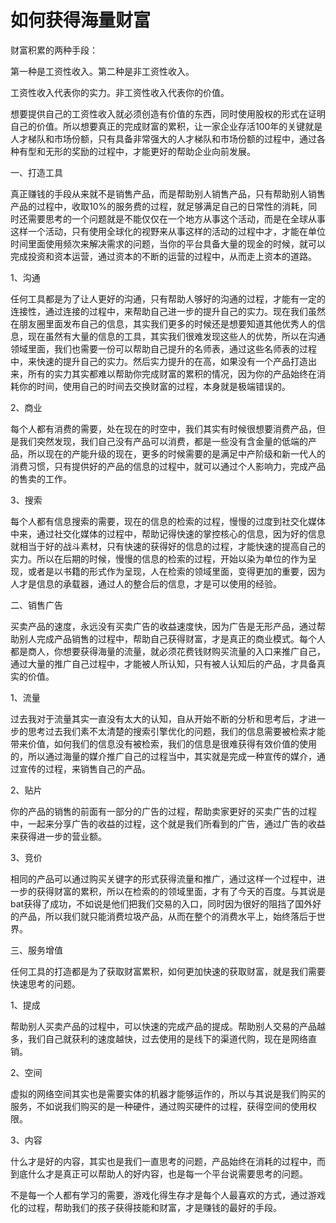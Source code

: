 # 如何获得海量财富

财富积累的两种手段：

第一种是工资性收入。第二种是非工资性收入。

工资性收入代表你的实力。非工资性收入代表你的价值。

想要提供自己的工资性收入就必须创造有价值的东西，同时使用股权的形式在证明自己的价值。所以想要真正的完成财富的累积，让一家企业存活100年的关键就是人才梯队和市场份额，只有具备非常强大的人才梯队和市场份额的过程中，通过各种有型和无形的奖励的过程中，才能更好的帮助企业向前发展。

一、打造工具

真正赚钱的手段从来就不是销售产品，而是帮助别人销售产品，只有帮助别人销售产品的过程中，收取10%的服务费的过程，就足够满足自己的日常性的消耗，同时还需要思考的一个问题就是不能仅仅在一个地方从事这个活动，而是在全球从事这样一个活动，只有使用全球化的视野来从事这样的活动的过程中才，才能在单位时间里面使用频次来解决需求的问题，当你的平台具备大量的现金的时候，就可以完成投资和资本运营，通过资本的不断的运营的过程中，从而走上资本的道路。

1、沟通

任何工具都是为了让人更好的沟通，只有帮助人够好的沟通的过程，才能有一定的连接性，通过连接的过程中，来帮助自己进一步的提升自己的实力。现在我们虽然在朋友圈里面发布自己的信息，其实我们更多的时候还是想要知道其他优秀人的信息，现在虽然有大量的信息的工具，其实我们很难发现这些人的优势，所以在沟通领域里面，我们也需要一份可以帮助自己提升的名师表，通过这些名师表的过程中，来快速的提升自己的实力。然后实力提升的在高，如果没有一个产品打造出来，所有的实力其实都难以帮助你完成财富的累积的情况，因为你的产品始终在消耗你的时间，使用自己的时间去交换财富的过程，本身就是极端错误的。

2、商业

每个人都有消费的需要，处在现在的时空中，我们其实有时候很想要消费产品，但是我们突然发现，我们自己没有产品可以消费，都是一些没有含金量的低端的产品，所以现在的产能升级的现在，更多的时候需要的是满足中产阶级和新一代人的消费习惯，只有提供好的产品的信息的过程中，就可以通过个人影响力，完成产品的售卖的工作。

3、搜索

每个人都有信息搜索的需要，现在的信息的检索的过程，慢慢的过度到社交化媒体中来，通过社交化媒体的过程中，帮助记得快速的掌控核心的信息，因为好的信息就相当于好的战斗素材，只有快速的获得好的信息的过程，才能快速的提高自己的实力。所以在后期的时候，慢慢的信息的检索的过程，开始以染为单位的作为呈现，或者是以书籍的形式作为呈现，人在检索的领域里面，变得更加的重要，因为人才是信息的承载器，通过人的整合后的信息，才是可以使用的经验。

二、销售广告

买卖产品的速度，永远没有买卖广告的收益速度快，因为广告是无形产品，通过帮助别人完成产品销售的过程中，帮助自己获得财富，才是真正的商业模式。每个人都是商人，你想要获得海量的流量，就必须花费钱财购买流量的入口来推广自己，通过大量的推广自己过程中，才能被人所认知，只有被人认知后的产品，才具备真实的价值。

1、流量

过去我对于流量其实一直没有太大的认知，自从开始不断的分析和思考后，才进一步的思考过去我们素不太清楚的搜索引擎优化的问题，我们的信息需要被检索才能带来价值，如何我们的信息没有被检索，我们的信息是很难获得有效价值的使用的，所以通过海量的媒介推广自己的过程当中，其实就是完成一种宣传的媒介，通过宣传的过程，来销售自己的产品。

2、贴片

你的产品的销售的前面有一部分的广告的过程，帮助卖家更好的买卖广告的过程中，一起来分享广告的收益的过程，这个就是我们所看到的广告，通过广告的收益来获得进一步的营业额。

3、竞价

相同的产品可以通过购买关键字的形式获得流量和推广，通过这样一个过程中，进一步的获得财富的累积，所以在检索的的领域里面，才有了今天的百度。与其说是bat获得了成功，不如说是他们把我们交易的入口，同时因为很好的阻挡了国外好的产品，所以我们就只能消费垃圾产品，从而在整个的消费水平上，始终落后于世界。

三、服务增值

任何工具的打造都是为了获取财富累积，如何更加快速的获取财富，就是我们需要快速思考的问题。

1、提成

帮助别人买卖产品的过程中，可以快速的完成产品的提成。帮助别人交易的产品越多，我们自己就获利的速度越快，过去使用的是线下的渠道代购，现在是网络直销。

2、空间

虚拟的网络空间其实也是需要实体的机器才能够运作的，所以与其说是我们购买的服务，不如说我们购买的是一种硬件，通过购买硬件的过程，获得空间的使用权限。

3、内容

什么才是好的内容，其实也是我们一直思考的问题，产品始终在消耗的过程中，而到底什么才是真正可以帮助人的好内容，也是每一个平台说需要思考的问题。

不是每一个人都有学习的需要，游戏化得生存才是每个人最喜欢的方式，通过游戏化的过程，帮助我们的孩子获得技能和财富，才是赚钱的最好的手段。
